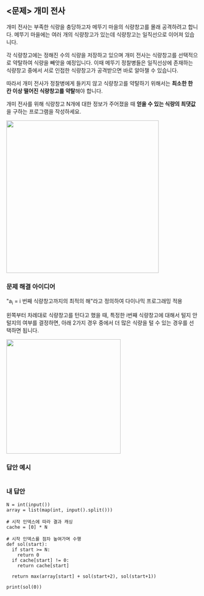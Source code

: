## <문제> 개미 전사
개미 전사는 부족한 식량을 충당하고자 메뚜기 마을의 식량창고를 몰래 공격하려고 합니다. 메뚜기 마을에는 
여러 개의 식량창고가 있는데 식량창고는 일직선으로 이어져 있습니다.

각 식량창고에는 정해진 수의 식량을 저장하고 있으며 개미 전사는 식량창고를 선택적으로 약탈하여 식량을 
빼앗을 예정입니다. 이때 메뚜기 정찰병들은 일직선상에 존재하는 식량창고 중에서 서로 인접한 식량창고가 
공격받으면 바로 알아챌 수 있습니다.

따라서 개미 전사가 정찰병에게 들키지 않고 식량창고를 약탈하기 위해서는 **최소한 한 칸 이상 떨어진 
식량창고를 약탈**해야 합니다.

개미 전사를 위해 식량창고 N개에 대한 정보가 주어졌을 때 **얻을 수 있는 식량의 최댓값**을 구하는 
프로그램을 작성하세요.

<img src=https://user-images.githubusercontent.com/62216628/161955179-f686bf22-13c2-4ee3-bac1-05fa6989f9cd.png width=400px></img>

### 문제 해결 아이디어
"a<sub>i</sub> = i 번째 식량창고까지의 최적의 해"라고 정의하여 다이나믹 프로그래밍 적용

왼쪽부터 차례대로 식량창고를 턴다고 했을 때, 특정한 i번째 식량창고에 대해서 털지 안 털지의 여부를 결정하면, 아래 2가지 경우 중에서 더 많은 식량을 털 수 있는 경우를 선택하면 됩니다.

<img src=https://user-images.githubusercontent.com/62216628/161960896-3d42bbba-a75f-4869-88f4-f15da9ddc13b.png width=300px></img>

### 답안 예시
```

```

### 내 답안
```
N = int(input())
array = list(map(int, input().split()))

# 시작 인덱스에 따라 결과 캐싱
cache = [0] * N

# 시작 인덱스를 점차 높여가며 수행
def sol(start):
  if start >= N:
    return 0
  if cache[start] != 0:
    return cache[start]

  return max(array[start] + sol(start+2), sol(start+1))

print(sol(0))
```

